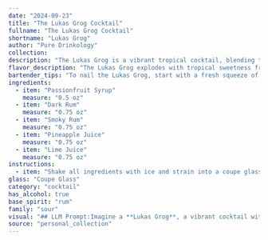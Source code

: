 ```yaml
---
date: "2024-09-23"
title: "The Lukas Grog Cocktail"
fullname: "The Lukas Grog Cocktail"
shortname: "Lukas Grog"
author: "Pure Drinkology"
collection:
description: "The Lukas Grog is a vibrant tropical cocktail, blending the sweetness of passionfruit with the robust flavors of rum and citrus.  It draws inspiration from the classic Grog, a rum-based drink enjoyed by sailors, adding a modern twist with smoky and fruity elements. "
flavor_description: "The Lukas Grog explodes with tropical sweetness from the passionfruit syrup and pineapple juice.  The dark rum adds a rich, molasses depth, while the smoky rum brings a touch of campfire warmth and complexity. A tart lime juice balances the sweetness, creating a harmonious and refreshing blend.  The interplay of flavors creates a cocktail that's both bold and balanced, perfect for a warm evening or a tropical getaway. "
bartender_tips: "To nail the Lukas Grog, start with a fresh squeeze of lime, ensuring the juice is bright and tart.  Use a high-quality dark rum for depth and a smoky rum for a unique twist. The passionfruit syrup should be homemade for a more complex flavor.  Shake everything vigorously with ice, double-strain to remove any pulp, and garnish with a lime wheel and a sprig of mint."
ingredients:
  - item: "Passionfruit Syrup"
    measure: "0.5 oz"
  - item: "Dark Rum"
    measure: "0.75 oz"
  - item: "Smoky Rum"
    measure: "0.75 oz"
  - item: "Pineapple Juice"
    measure: "0.75 oz"
  - item: "Lime Juice"
    measure: "0.75 oz"
instructions:
  - item: "Shake all ingredients with ice and strain into a coupe glass."
glass: "Coupe Glass"
category: "cocktail"
has_alcohol: true
base_spirit: "rum"
family: "sour"
visual: "## LLM Prompt:Imagine a **Lukas Grog**, a vibrant cocktail with layers of flavor and intriguing aromas.  Describe its appearance in detail, focusing on these elements:* **Color:**  What is the overall color of the drink?  Is it a single shade or does it have a gradient? Are there any visual hints of the ingredients within?* **Texture:** Is it clear, cloudy, or have a frothy layer? How does the light play on the surface?* **Glass:** Is it served in a specific glass? How does the glass shape influence the overall presentation?* **Garnish:**  What garnishes, if any, are used? How do they complement the cocktail's appearance?**Bonus:**  Describe the cocktail's scent and the impression it gives off.  What kind of setting would this cocktail be perfect for? "
source: "personal_collection"
---
```


